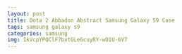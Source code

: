 ```yaml
---
layout: post
title: Dota 2 Abbadon Abstract Samsung Galaxy S9 Case
tags: samsung galaxy s9
categories: samsung
img: 1kVcpYPQClF7bvtGLeGcuyRY-wO1U-6V7
---
```

